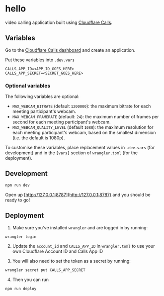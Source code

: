 # hello

video calling application built using [Cloudflare Calls](https://developers.cloudflare.com/calls/).


## Variables

Go to the [Cloudflare Calls dashboard](https://dash.cloudflare.com/?to=/:account/calls) and create an application.

Put these variables into `.dev.vars`

```
CALLS_APP_ID=<APP_ID_GOES_HERE>
CALLS_APP_SECRET=<SECRET_GOES_HERE>
```

### Optional variables

The following variables are optional:

- `MAX_WEBCAM_BITRATE` (default `1200000`): the maximum bitrate for each meeting participant's webcam.
- `MAX_WEBCAM_FRAMERATE` (default: `24`): the maximum number of frames per second for each meeting participant's webcam.
- `MAX_WEBCAM_QUALITY_LEVEL` (default `1080`): the maximum resolution for each meeting participant's webcam, based on the smallest dimension (i.e. the default is 1080p).

To customise these variables, place replacement values in `.dev.vars` (for development) and in the `[vars]` section of `wrangler.toml` (for the deployment).

## Development

```sh
npm run dev
```

Open up [http://127.0.0.1:8787](http://127.0.0.1:8787) and you should be ready to go!

## Deployment

1. Make sure you've installed `wrangler` and are logged in by running:

```sh
wrangler login
```

2. Update the `account_id` and `CALLS_APP_ID` in `wrangler.toml` to use your own Cloudflare Account ID and Calls App ID

3. You will also need to set the token as a secret by running:

```sh
wrangler secret put CALLS_APP_SECRET
```

4. Then you can run

```sh
npm run deploy
```
